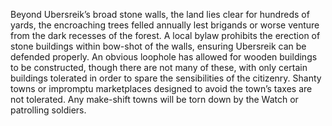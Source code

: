 Beyond Ubersreik’s broad stone walls, the land lies clear for hundreds of yards, the encroaching trees felled annually lest brigands or worse venture from the dark recesses of the forest. A local bylaw prohibits the erection of stone buildings within bow-shot of the walls, ensuring Ubersreik can be defended properly. An obvious loophole has allowed for wooden buildings to be constructed, though there are not many of these, with only certain buildings tolerated in order to spare the sensibilities of the citizenry. Shanty towns or impromptu marketplaces designed to avoid the town’s taxes are not tolerated. Any make-shift towns will be torn down by the Watch or patrolling soldiers.
